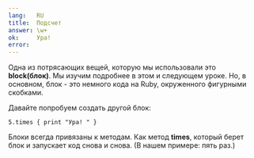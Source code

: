 ```yaml
---
lang:   RU
title:  Подсчет
answer: \w+
ok:     Ура!
error:
---
```


Одна из потрясающих вещей, которую мы использовали это __block(блок)__. Мы изучим подробнее в
этом и следующем уроке. Но, в основном, блок - это немного кода на Ruby, окруженного фигурными
скобками.

Давайте попробуем создать другой блок:

    5.times { print "Ура! " }

Блоки всегда привязаны к методам. Как метод __times__, который берет блок и запускает
код снова и снова. (В нашем примере: пять раз.)
